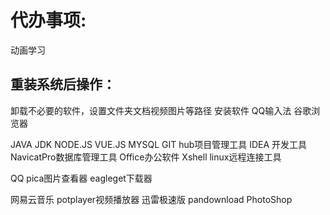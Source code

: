 # 代办事项:
动画学习


## 重装系统后操作：
卸载不必要的软件，设置文件夹文档视频图片等路径
安装软件
QQ输入法
谷歌浏览器

JAVA JDK
NODE.JS
VUE.JS
MYSQL
GIT hub项目管理工具
IDEA 开发工具
NavicatPro数据库管理工具
Office办公软件
Xshell linux远程连接工具



QQ
pica图片查看器
eagleget下载器

网易云音乐
potplayer视频播放器
迅雷极速版
pandownload
PhotoShop

